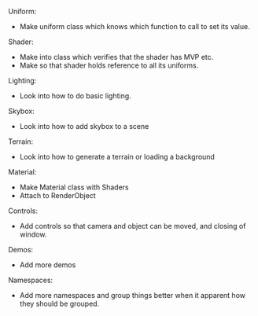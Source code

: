 Uniform:

- Make uniform class which knows which function to call to set its value.

Shader:

- Make into class which verifies that the shader has MVP etc.
- Make so that shader holds reference to all its uniforms.

Lighting:

- Look into how to do basic lighting.

Skybox:

- Look into how to add skybox to a scene

Terrain:

- Look into how to generate a terrain or loading a background

Material:

- Make Material class with Shaders
- Attach to RenderObject

Controls:

- Add controls so that camera and object can be moved, and closing of window.

Demos:

- Add more demos

Namespaces:

- Add more namespaces and group things better when it apparent how they should be grouped.
